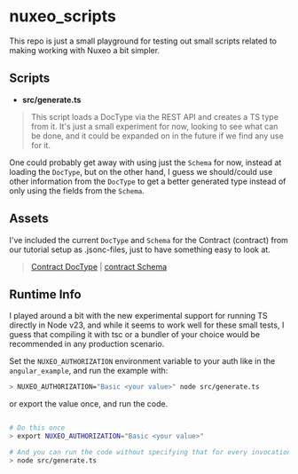 # nuxeo_scripts

This repo is just a small playground for testing out small scripts related to making working with Nuxeo a bit simpler. 

## Scripts

- __src/generate.ts__
>  This script loads a DocType via the REST API and creates a TS type from it.
  It's just a small experiment for now, looking to see what can be done, and it could be expanded on in the future if we find any use for it.

  One could probably get away with using just the `Schema` for now, instead at loading the `DocType`, but on the other hand, I guess we should/could use other information from the `DocType` to get a better generated type instead of only using the fields from the `Schema`.


## Assets

I've included the current `DocType` and `Schema` for the Contract (contract) from our tutorial setup as .jsonc-files, just to have something easy to look at.

>[Contract DocType](../assets/Contract.docType.jsonc) | [contract Schema](../assets/contract.schema.jsonc)

## Runtime Info

I played around a bit with the new experimental support for running TS directly in Node v23, and while it seems to work well for these small tests, I guess that compiling it with tsc or a bundler of your choice would be recommended in any production scenario.

Set the `NUXEO_AUTHORIZATION` environment variable to your auth like in the `angular_example`, and run the example with:

```bash
> NUXEO_AUTHORIZATION="Basic <your value>" node src/generate.ts
```

or export the value once, and run the code.

```bash

# Do this once
> export NUXEO_AUTHORIZATION="Basic <your value>"

# And you can run the code without specifying that for every invocation 
> node src/generate.ts
```

